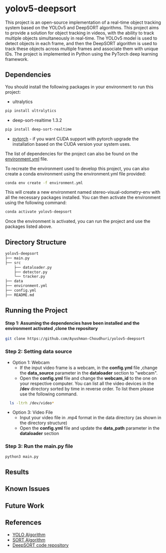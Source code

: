 # yolov5-deepsort

This project is an open-source implementation of a real-time object tracking system based on the YOLOv5 and DeepSORT algorithms. This project aims to provide a solution for object tracking in videos, with the ability to track multiple objects simultaneously in real-time. The YOLOv5 model is used to detect objects in each frame, and then the DeepSORT algorithm is used to track these objects across multiple frames and associate them with unique IDs. The project is implemented in Python using the PyTorch deep learning framework.


## Dependencies
You should install the following packages in your environment to run this project: 

* ultralytics 
``` bash
pip install ultralytics
```
* deep-sort-realtime 1.3.2
``` bash
pip install deep-sort-realtime
```
* [pytorch](https://pytorch.org/) - if you want CUDA support with pytorch upgrade the installation based on the CUDA version your system uses.  

The list of dependencies for the project can also be found on the [environment.yml](environment.yml) file.

To recreate the environment used to develop this project, you can also create a conda environment using the environment.yml file provided:
``` bash
conda env create -f environment.yml
```

This will create a new environment named stereo-visual-odometry-env with all the necessary packages installed. You can then activate the environment using the following command:

``` bash
conda activate yolov5-deepsort
```

Once the environment is activated, you can run the project and use the packages listed above.


## Directory Structure 

```bash
yolov5-deepsort
├── main.py
├── src
    ├── dataloader.py
    ├── detector.py
    └── tracker.py
├── data
├── environment.yml
├── config.yml
├── README.md


``` 


## Running the Project
#### Step 1: Assuming the dependencies have been installed and the environment activated ,clone the repository

``` bash
git clone https://github.com/Ayushman-Choudhuri/yolov5-deepsort

```

### Step 2: Setting data source
* Option 1: Webcam  
  - If the input video frame is a webcam, in the **config.yml** file ,change the **data_source** parameter in the **dataloader** section to "webcam".
  - Open the **config.yml** file and change the **webcam_id** to the one on your respective computer. You can list all the video devices in the **/dev** directory sorted by time in reverse order. To list them please use the following command. 
```bash
  ls -ltrh /dev/video*

``` 
* Option 3: Video File 
  - Input your video file in .mp4 format in the data directory (as shown in the directory structure)
  - Open the **config.yml** file and update the **data_path** parameter in the **dataloader** section

### Step 3: Run the main.py file 
```bash
python3 main.py

``` 





## Results 

## Known Issues

## Future Work 

## References

* [YOLO Algorithm](https://arxiv.org/abs/1506.02640)
* [SORT Algorithm](https://arxiv.org/abs/1703.07402)
* [DeepSORT code repository](https://github.com/nwojke/deep_sort)
